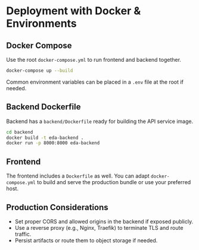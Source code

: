 # Deployment with Docker & Environments

## Docker Compose
Use the root `docker-compose.yml` to run frontend and backend together.

```bash
docker-compose up --build
```

Common environment variables can be placed in a `.env` file at the root if needed.

## Backend Dockerfile
Backend has a `backend/Dockerfile` ready for building the API service image.

```bash
cd backend
docker build -t eda-backend .
docker run -p 8000:8000 eda-backend
```

## Frontend
The frontend includes a `Dockerfile` as well. You can adapt `docker-compose.yml` to build and serve the production bundle or use your preferred host.

## Production Considerations
- Set proper CORS and allowed origins in the backend if exposed publicly.
- Use a reverse proxy (e.g., Nginx, Traefik) to terminate TLS and route traffic.
- Persist artifacts or route them to object storage if needed.
